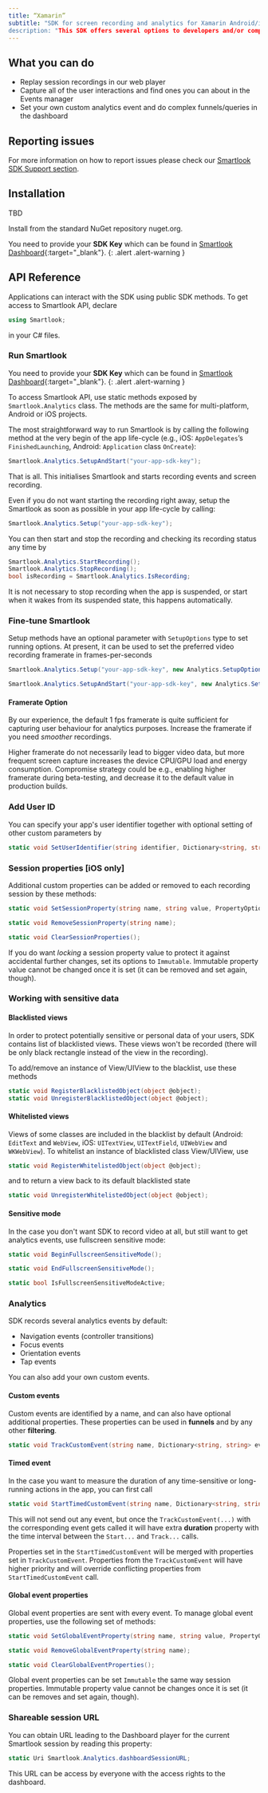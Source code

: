 ```yaml
---
title: “Xamarin”
subtitle: "SDK for screen recording and analytics for Xamarin Android/iOS multi-platform apps.”
description: "This SDK offers several options to developers and/or companies."
---
```


## What you can do

* Replay session recordings in our web player
* Capture all of the user interactions and find ones you can about in the Events manager
* Set your own custom analytics event and do complex funnels/queries in the dashboard

## Reporting issues

For more information on how to report issues please check our [Smartlook SDK Support section](https://smartlook.github.io/docs/sdk/support/#how-to-submit-an-issue).

## Installation

TBD

Install from the standard NuGet repository nuget.org.

You need to provide your **SDK Key** which can be found in [Smartlook Dashboard](https://www.smartlook.com/app/dashboard/settings/projects){:target="_blank"}.
{: .alert .alert-warning }


## API Reference

Applications can interact with the SDK using public SDK methods. To get access to Smartlook API, declare

```cs
using Smartlook;
```

in your C# files.

### Run Smartlook

You need to provide your **SDK Key** which can be found in [Smartlook Dashboard](https://www.smartlook.com/app/dashboard/settings/projects){:target="_blank"}.
{: .alert .alert-warning }

To access Smartlook API, use static methods exposed by `Smartlook.Analytics` class. The methods are the same for multi-platform, Android or iOS projects.

The most straightforward way to run Smartlook is by calling the following method at the very begin of the app life-cycle (e.g., iOS: `AppDelegates`’s `FinishedLaunching`, Android: `Application` class `OnCreate`):

```cs
Smartlook.Analytics.SetupAndStart("your-app-sdk-key");
```

That is all. This initialises Smartlook and starts recording events and screen recording.

Even if you do not want starting the recording right away, setup the Smartlook as soon as possible in your app life-cycle by calling:

```cs
Smartlook.Analytics.Setup("your-app-sdk-key");
```

You can then start and stop the recording and checking its recording status any time by 

```cs
Smartlook.Analytics.StartRecording();
Smartlook.Analytics.StopRecording();
bool isRecording = Smartlook.Analytics.IsRecording;
```

It is not necessary to stop recording when the app is suspended, or start when it wakes from its suspended state, this happens automatically.

### Fine-tune Smartlook

Setup methods have an optional parameter with `SetupOptions` type to set running options. At present, it can be used to set the preferred video recording framerate in frames-per-seconds
```cs
Smartlook.Analytics.Setup("your-app-sdk-key", new Analytics.SetupOptions(framerate: 4));

Smartlook.Analytics.SetupAndStart("your-app-sdk-key", new Analytics.SetupOptions(framerate: 4));
```
#### Framerate Option

By our experience, the default 1 fps framerate is quite sufficient for capturing user behaviour for analytics purposes. Increase the framerate if you need *smoother* recordings.

Higher framerate do not necessarily lead to bigger video data, but more frequent screen capture increases the device CPU/GPU load and energy consumption. Compromise strategy could be e.g., enabling higher framerate during beta-testing, and decrease it to the default value in production builds.

### Add User ID

You can specify your app's user identifier together with optional setting of other custom parameters by 
```cs
static void SetUserIdentifier(string identifier, Dictionary<string, string> userProperies = null);
```

### Session properties [iOS only]

Additional custom properties can be added or removed to each recording session by these methods:

```cs
static void SetSessionProperty(string name, string value, PropertyOptions options = PropertyOptions.Defaults);

static void RemoveSessionProperty(string name);

static void ClearSessionProperties();
```

If you do want _locking_ a session property value to protect it against accidental further changes, set its options to `Immutable`. Immutable property value cannot be changed once it is set (it can be removed and set again, though).

### Working with sensitive data

#### Blacklisted views

In order to protect potentially sensitive or personal data of your users, SDK contains list of blacklisted views. These views won't be recorded (there will be only black rectangle instead of the view in the recording). 

To add/remove an instance of View/UIView to the blacklist, use these methods
```cs
static void RegisterBlacklistedObject(object @object);
static void UnregisterBlacklistedObject(object @object);
```

#### Whitelisted views
Views of some classes are included in the blacklist by default (Android: `EditText` and `WebView`, iOS: `UITextView`, `UITextField`, `UIWebView` and `WKWebView`).
To whitelist an instance of blacklisted class View/UIView, use
```cs
static void RegisterWhitelistedObject(object @object);
```
and to return a view back to its default blacklisted state
```cs
static void UnregisterWhitelistedObject(object @object);
```

#### Sensitive mode

In the case you don't want SDK to record video at all, but still want to get analytics events, use fullscreen sensitive mode:

```cs
static void BeginFullscreenSensitiveMode();

static void EndFullscreenSensitiveMode();

static bool IsFullscreenSensitiveModeActive;
```

### Analytics

SDK records several analytics events by default:

- Navigation events (controller transitions)
- Focus events
- Orientation events
- Tap events

You can also add your own custom events.

#### Custom events

Custom events are identified by a name, and can also have optional additional properties. These properties can be used in **funnels** and by any other **filtering**.

```cs
static void TrackCustomEvent(string name, Dictionary<string, string> eventProperties = null);
```

#### Timed event

In the case you want to measure the duration of any time-sensitive or long-running actions in the app, you can first call

```cs
static void StartTimedCustomEvent(string name, Dictionary<string, string> eventProperties = null);
```

This will not send out any event, but once the `TrackCustomEvent(...)` with the corresponding event gets called it will have extra **duration** property with the time interval between the `Start...` and `Track...` calls.

Properties set in the `StartTimedCustomEvent` will be merged with properties set in `TrackCustomEvent`. Properties from the  `TrackCustomEvent` will have higher priority and will override conflicting properties from `StartTimedCustomEvent` call.

#### Global event properties

Global event properties are sent with every event. To manage global event properties, use the following set of methods:

```cs
static void SetGlobalEventProperty(string name, string value, PropertyOptions options = PropertyOptions.Defaults);

static void RemoveGlobalEventProperty(string name);

static void ClearGlobalEventProperties();
```

Global event properties can be set `Immutable` the same way session properties. Immutable property value cannot be changes once it is set (it can be removes and set again, though).

### Shareable session URL

You can obtain URL leading to the Dashboard player for the current Smartlook session by reading this property:

```cs
static Uri Smartlook.Analytics.dashboardSessionURL;
```

This URL can be access by everyone with the access rights to the dashboard.


